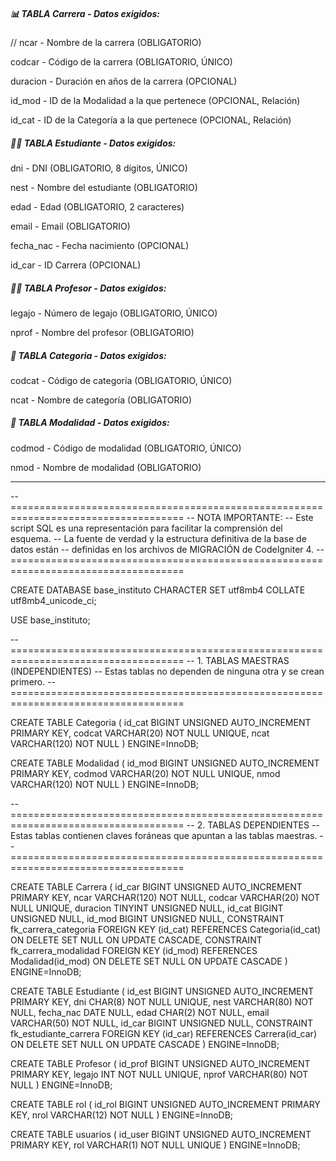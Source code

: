##### 📊 TABLA Carrera - Datos exigidos:
//
ncar - Nombre de la carrera (OBLIGATORIO)

codcar - Código de la carrera (OBLIGATORIO, ÚNICO)

duracion - Duración en años de la carrera (OPCIONAL)

id_mod - ID de la Modalidad a la que pertenece (OPCIONAL, Relación)

id_cat - ID de la Categoría a la que pertenece (OPCIONAL, Relación)

##### **👨‍🎓 TABLA Estudiante - Datos exigidos:**

dni - DNI (OBLIGATORIO, 8 dígitos, ÚNICO)

nest - Nombre del estudiante (OBLIGATORIO)

edad - Edad (OBLIGATORIO, 2 caracteres)

email - Email (OBLIGATORIO)

fecha\_nac - Fecha nacimiento (OPCIONAL)

id\_car - ID Carrera (OPCIONAL)

##### 👨‍🏫 TABLA Profesor - Datos exigidos:

legajo - Número de legajo (OBLIGATORIO, ÚNICO)

nprof - Nombre del profesor (OBLIGATORIO)


##### 📑 TABLA Categoria - Datos exigidos:

codcat - Código de categoría (OBLIGATORIO, ÚNICO)

ncat - Nombre de categoría (OBLIGATORIO)


##### 🎯 TABLA Modalidad - Datos exigidos:

codmod - Código de modalidad (OBLIGATORIO, ÚNICO)

nmod - Nombre de modalidad (OBLIGATORIO)

--------------------------------------------------------------------------------------

-- ====================================================================================
-- NOTA IMPORTANTE:
-- Este script SQL es una representación para facilitar la comprensión del esquema.
-- La fuente de verdad y la estructura definitiva de la base de datos están
-- definidas en los archivos de MIGRACIÓN de CodeIgniter 4.
-- ====================================================================================


CREATE DATABASE base_instituto
  CHARACTER SET utf8mb4
  COLLATE utf8mb4_unicode_ci;

USE base_instituto;

-- ====================================================================================
-- 1. TABLAS MAESTRAS (INDEPENDIENTES)
-- Estas tablas no dependen de ninguna otra y se crean primero.
-- ====================================================================================

CREATE TABLE Categoria (
  id_cat BIGINT UNSIGNED AUTO_INCREMENT PRIMARY KEY,
  codcat VARCHAR(20) NOT NULL UNIQUE,
  ncat VARCHAR(120) NOT NULL
) ENGINE=InnoDB;

CREATE TABLE Modalidad (
  id_mod BIGINT UNSIGNED AUTO_INCREMENT PRIMARY KEY,
  codmod VARCHAR(20) NOT NULL UNIQUE,
  nmod VARCHAR(120) NOT NULL
) ENGINE=InnoDB;

-- ====================================================================================
-- 2. TABLAS DEPENDIENTES
-- Estas tablas contienen claves foráneas que apuntan a las tablas maestras.
-- ====================================================================================

CREATE TABLE Carrera (
  id_car BIGINT UNSIGNED AUTO_INCREMENT PRIMARY KEY,
  ncar VARCHAR(120) NOT NULL,
  codcar VARCHAR(20) NOT NULL UNIQUE,
  duracion TINYINT UNSIGNED NULL,
  id_cat BIGINT UNSIGNED NULL,
  id_mod BIGINT UNSIGNED NULL,
  CONSTRAINT fk_carrera_categoria FOREIGN KEY (id_cat) REFERENCES Categoria(id_cat) ON DELETE SET NULL ON UPDATE CASCADE,
  CONSTRAINT fk_carrera_modalidad FOREIGN KEY (id_mod) REFERENCES Modalidad(id_mod) ON DELETE SET NULL ON UPDATE CASCADE
) ENGINE=InnoDB;

CREATE TABLE Estudiante (
  id_est BIGINT UNSIGNED AUTO_INCREMENT PRIMARY KEY,
  dni CHAR(8) NOT NULL UNIQUE,
  nest VARCHAR(80) NOT NULL,
  fecha_nac DATE NULL,
  edad CHAR(2) NOT NULL,
  email VARCHAR(50) NOT NULL,
  id_car BIGINT UNSIGNED NULL,
  CONSTRAINT fk_estudiante_carrera FOREIGN KEY (id_car) REFERENCES Carrera(id_car) ON DELETE SET NULL ON UPDATE CASCADE
) ENGINE=InnoDB;

CREATE TABLE Profesor (
  id_prof BIGINT UNSIGNED AUTO_INCREMENT PRIMARY KEY,
  legajo INT NOT NULL UNIQUE,
  nprof VARCHAR(80) NOT NULL
) ENGINE=InnoDB;


CREATE TABLE rol (
  id_rol BIGINT UNSIGNED AUTO_INCREMENT PRIMARY KEY,
  nrol VARCHAR(12) NOT NULL
) ENGINE=InnoDB;

CREATE TABLE usuarios (
  id_user BIGINT UNSIGNED AUTO_INCREMENT PRIMARY KEY,
  rol VARCHAR(1) NOT NULL UNIQUE
) ENGINE=InnoDB;

